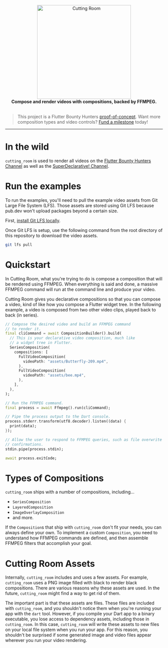 <p align="center">
  <img src="https://user-images.githubusercontent.com/7259036/170845417-b09072ae-929a-4a85-bb97-cc3ebd7ce15d.png" width="300" alt="Cutting Room"><br>
  <span><b>Compose and render videos with compositions, backed by FFMPEG.</b></span><br><br>
</p>

> This project is a Flutter Bounty Hunters [proof-of-concept](http://policies.flutterbountyhunters.com/about/proof-of-concept). Want more composition types and video controls? [Fund a milestone](http://policies.flutterbountyhunters.com/about/fund-a-milestone) today!

---

# In the wild
`cutting_room` is used to render all videos on the [Flutter Bounty Hunters Channel](https://www.youtube.com/channel/UCLcjoIESotPI-5VD-85k-jA) as well as the [SuperDeclarative! Channel](https://youtube.com/c/SuperDeclarative).

# Run the examples
To run the examples, you'll need to pull the example video assets from Git Large File System (LFS). Those assets are stored using Git LFS because pub.dev won't upload packages beyond a certain size.

First, [install Git LFS locally](https://git-lfs.github.com/).

Once Git LFS is setup, use the following command from the root directory of this repository to download the video assets.

```bash
git lfs pull
```

# Quickstart
In Cutting Room, what you're trying to do is compose a composition that will be rendered using FFMPEG.
When everything is said and done, a massive FFMPEG command will run at the command line and produce
your video.

Cutting Room gives you declarative compositions so that you can compose a video, kind of like how you
compose a Flutter widget tree. In the following example, a video is composed from two other video clips,
played back to back (in series).

```dart
// Compose the desired video and build an FFMPEG command
// to render it.
final cliCommand = await CompositionBuilder().build(
  // This is your declarative video composition, much like
  // a widget tree in Flutter.
  SeriesComposition(
    compositions: [
      FullVideoComposition(
        videoPath: "assets/Butterfly-209.mp4",
      ),
      FullVideoComposition(
        videoPath: "assets/bee.mp4",
      ),
    ],
  ),
);

// Run the FFMPEG command.
final process = await Ffmpeg().run(cliCommand);

// Pipe the process output to the Dart console.
process.stderr.transform(utf8.decoder).listen((data) {
  print(data);
});

// Allow the user to respond to FFMPEG queries, such as file overwrite
// confirmations.
stdin.pipe(process.stdin);

await process.exitCode;
```

# Types of Compositions
`cutting_room` ships with a number of compositions, including...

 * `SeriesComposition`
 * `LayeredComposition`
 * `ImageOverlayComposition`
 * and more.

If the `Composition`s that ship with `cutting_room` don't fit your needs, you can always define your own. To
implement a custom `Composition`, you need to understand how FFMPEG commands are defined, and then assemble
FFMPEG filters that accomplish your goal.

# Cutting Room Assets
Internally, `cutting_room` includes and uses a few assets. For example, `cutting_room` uses a PNG
image filled with black to render black compositions. There are various reasons why these assets
are used. In the future, `cutting_room` might find a way to get rid of them.

The important part is that these assets are files. These files are included with `cutting_room`,
and you shouldn't notice them when you're running your app with the `dart` tool. However, if you
compile your Dart app to a binary executable, you lose access to dependency assets, including
those in `cutting_room`. In this case, `cutting_room` will write these assets to new files on your
local file system when you run your app. For this reason, you shouldn't be surprised if some
generated image and video files appear wherever you run your video rendering.
